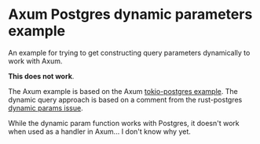# Axum Postgres dynamic parameters example

An example for trying to get constructing query parameters dynamically to work with Axum.

__This does not work__.

The Axum example is based on the Axum [tokio-postgres example](https://github.com/tokio-rs/axum/blob/main/examples/tokio-postgres/src/main.rs).
The dynamic query approach is based on a comment from the rust-postgres [dynamic params issue](https://github.com/sfackler/rust-postgres/issues/712).

While the dynamic param function works with Postgres, it doesn't work when used as a handler in Axum... I don't know why yet.